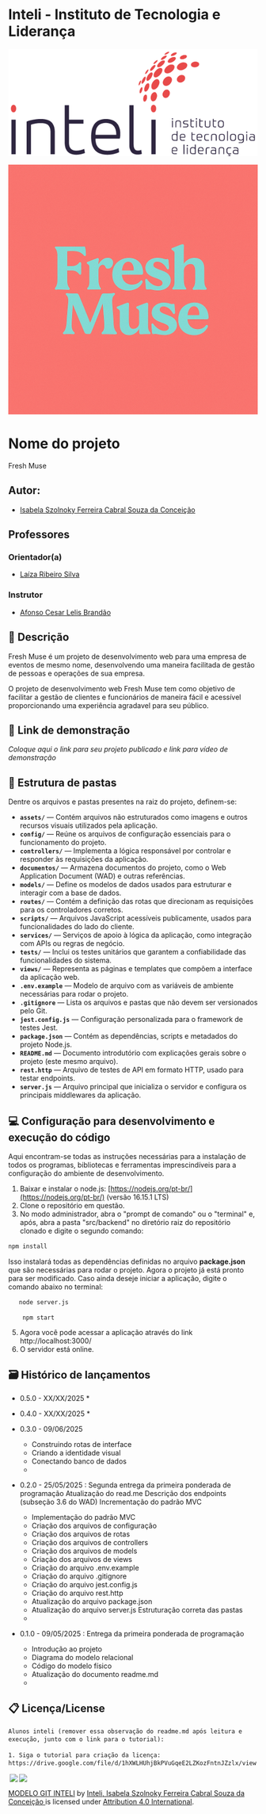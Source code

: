 # Inteli - Instituto de Tecnologia e Liderança 

<p align="center">
<a href= "https://www.inteli.edu.br/"><img src="./assets/inteli.png" alt="Inteli - Instituto de Tecnologia e Liderança" border="0"></a>
</p>

<p align="center">
<img src="./assets/fresh_muse.png" alt="Fresh Muse" border="0"></a>
</p>

# Nome do projeto
Fresh Muse


## Autor: 

- <a href="https://www.linkedin.com/in/isabela-szolnoky-ferreira-cabral-souza-da-concei%C3%A7%C3%A3o/">Isabela Szolnoky Ferreira Cabral Souza da Conceição</a> 

## Professores
### Orientador(a) 
- <a href="https://www.linkedin.com/in/laizaribeiro/">Laíza Ribeiro Silva</a>
### Instrutor
- <a href="https://www.linkedin.com/in/afonsolelis/">Afonso Cesar Lelis Brandão</a>

## 📝 Descrição

Fresh Muse é um projeto de desenvolvimento web para uma empresa de eventos de mesmo nome, desenvolvendo uma maneira facilitada de gestão de pessoas e operações de sua empresa.

O projeto de desenvolvimento web Fresh Muse tem como objetivo de facilitar a gestão de clientes e funcionários de maneira fácil e acessível proporcionando uma experiência agradavel para seu público.


## 📝 Link de demonstração

_Coloque aqui o link para seu projeto publicado e link para vídeo de demonstração_

## 📁 Estrutura de pastas

Dentre os arquivos e pastas presentes na raiz do projeto, definem-se:

* **`assets/`** — Contém arquivos não estruturados como imagens e outros recursos visuais utilizados pela aplicação.
* **`config/`** — Reúne os arquivos de configuração essenciais para o funcionamento do projeto.
* **`controllers/`** — Implementa a lógica responsável por controlar e responder às requisições da aplicação.
* **`documentos/`** — Armazena documentos do projeto, como o Web Application Document (WAD) e outras referências.
* **`models/`** — Define os modelos de dados usados para estruturar e interagir com a base de dados.
* **`routes/`** — Contém a definição das rotas que direcionam as requisições para os controladores corretos.
* **`scripts/`** — Arquivos JavaScript acessíveis publicamente, usados para funcionalidades do lado do cliente.
* **`services/`** — Serviços de apoio à lógica da aplicação, como integração com APIs ou regras de negócio.
* **`tests/`** — Inclui os testes unitários que garantem a confiabilidade das funcionalidades do sistema.
* **`views/`** — Representa as páginas e templates que compõem a interface da aplicação web.
* **`.env.example`** — Modelo de arquivo com as variáveis de ambiente necessárias para rodar o projeto.
* **`.gitignore`** — Lista os arquivos e pastas que não devem ser versionados pelo Git.
* **`jest.config.js`** — Configuração personalizada para o framework de testes Jest.
* **`package.json`** — Contém as dependências, scripts e metadados do projeto Node.js.
* **`README.md`** — Documento introdutório com explicações gerais sobre o projeto (este mesmo arquivo).
* **`rest.http`** — Arquivo de testes de API em formato HTTP, usado para testar endpoints.
* **`server.js`** — Arquivo principal que inicializa o servidor e configura os principais middlewares da aplicação.


## 💻 Configuração para desenvolvimento e execução do código

Aqui encontram-se todas as instruções necessárias para a instalação de todos os programas, bibliotecas e ferramentas imprescindíveis para a configuração do ambiente de desenvolvimento.

1. Baixar e instalar o node.js: [https://nodejs.org/pt-br/](https://nodejs.org/pt-br/) (versão 16.15.1 LTS)
2. Clone o repositório em questão.
3. No modo administrador, abra o "prompt de comando" ou o "terminal" e, após, abra a pasta "src/backend" no diretório raiz do repositório clonado e digite o segundo comando:

```sh
npm install
```

Isso instalará todas as dependências definidas no arquivo <b>package.json</b> que são necessárias para rodar o projeto. Agora o projeto já está pronto para ser modificado. Caso ainda deseje iniciar a aplicação, digite o comando abaixo no terminal:

 ```sh
    node server.js  
```
```
    npm start
```
5. Agora você pode acessar a aplicação através do link http://localhost:3000/
6. O servidor está online.

## 🗃 Histórico de lançamentos

* 0.5.0 - XX/XX/2025
    * 
* 0.4.0 - XX/XX/2025
    * 
* 0.3.0 - 09/06/2025
    - Construindo rotas de interface
    - Criando a identidade visual
    - Conectando banco de dados

    * 
* 0.2.0 - 25/05/2025 : Segunda entrega da primeira ponderada de programação
Atualização do read.me
Descrição dos endpoints (subseção 3.6 do WAD)
Incrementação do padrão MVC
    - Implementação do padrão MVC
    - Criação dos arquivos de configuração
    - Criação dos arquivos de rotas
    - Criação dos arquivos de controllers
    - Criação dos arquivos de models
    - Criação dos arquivos de views
    - Criação do arquivo .env.example
    - Criação do arquivo .gitignore
    - Criação do arquivo jest.config.js
    - Criação do arquivo rest.http
    - Atualização do arquivo package.json
    - Atualização do arquivo server.js
Estruturação correta das pastas

    * 
* 0.1.0 - 09/05/2025 : Entrega da primeira ponderada de programação
    - Introdução ao projeto
    - Diagrama do modelo relacional
    - Código do modelo físico
    - Atualização do documento readme.md

    *

## 📋 Licença/License
```
Alunos inteli (remover essa observação do readme.md após leitura e execução, junto com o link para o tutorial):

1. Siga o tutorial para criação da licença: https://drive.google.com/file/d/1hXWLHUhjBkPVuGqeE2LZKozFntnJZzlx/view
```

<img style="height:22px!important;margin-left:3px;vertical-align:text-bottom;" src="https://mirrors.creativecommons.org/presskit/icons/cc.svg?ref=chooser-v1"><img style="height:22px!important;margin-left:3px;vertical-align:text-bottom;" src="https://mirrors.creativecommons.org/presskit/icons/by.svg?ref=chooser-v1"><p xmlns:cc="http://creativecommons.org/ns#" xmlns:dct="http://purl.org/dc/terms/"><a property="dct:title" rel="cc:attributionURL" href="https://github.com/Intelihub/Template_M2/">MODELO GIT INTELI</a> by <a rel="cc:attributionURL dct:creator" property="cc:attributionName" href="https://www.yggbrasil.com.br/vr">Inteli, Isabela Szolnoky Ferreira Cabral Souza da Conceição </a> is licensed under <a href="http://creativecommons.org/licenses/by/4.0/?ref=chooser-v1" target="_blank" rel="license noopener noreferrer" style="display:inline-block;">Attribution 4.0 International</a>.</p>
